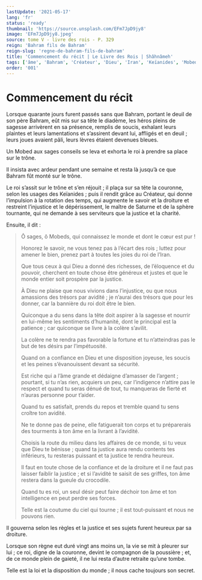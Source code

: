 ```yaml
---
lastUpdate: '2021-05-17'
lang: 'fr'
status: 'ready'
thumbnail: 'https://source.unsplash.com/EFm7JpD9jy8'
image: 'EFm7JpD9jy8.jpeg'
source: tome V - livre des rois - P. 329
reign: 'Bahram fils de Bahram'
reign-slug: 'regne-de-bahram-fils-de-bahram'
title: 'Commencement du récit | Le Livre des Rois | Shâhnâmeh'
tags: ['âme', 'Bahram', 'Créateur', 'Dieu', 'Iran', 'Keïanides', 'Mobed', 'Mobeds', 'Saturne']
order: '001'
---
```


# Commencement du récit

Lorsque quarante jours furent passés sans que Bahram, portant le deuil de son père Bahram, eût mis sur sa tête le diadème, les héros pleins de sagesse arrivèrent en sa présence, remplis de soucis, exhalant leurs plaintes et leurs lamentations et s’assirent devant lui, affligés et en deuil ; leurs joues avaient pâli, leurs lèvres étaient devenues bleues.

Un Mobed aux sages conseils se leva et exhorta le roi à prendre sa place sur le trône.

Il insista avec ardeur pendant une semaine et resta là jusqu’à ce que Bahram fût monté sur le trône.

Le roi s’assit sur le trône et s’en réjouit ; il plaça sur sa tête la couronne, selon les usages des Keïanides ; puis il rendit grâce au Créateur, qui donne l’impulsion à la rotation des temps, qui augmente le savoir et la droiture et restreint l’injustice et le dépérissement, le maître de Saturne et de la sphère tournante, qui ne demande à ses serviteurs que la justice et la charité.

Ensuite, il dit :

> Ô sages, ô Mobeds, qui connaissez le monde et dont le cœur est pur !
>
> Honorez le savoir, ne vous tenez pas à l’écart des rois ; luttez pour amener le bien, prenez part à toutes les joies du roi de l’Iran.
>
> Que tous ceux à qui Dieu a donné des richesses, de l’éloquence et du pouvoir, cherchent en toute chose être généreux et justes et que le monde entier soit prospère par la justice.
>
> À Dieu ne plaise que nous vivions dans l’injustice, ou que nous amassions des trésors par avidité ; je n’aurai des trésors que pour les donner, car la bannière du roi doit être le bien.
>
> Quiconque a du sens dans la tête doit aspirer à la sagesse et nourrir en lui-même les sentiments d’humanité, dont le principal est la patience ; car quiconque se livre à la colère s’avilit.
>
> La colère ne te rendra pas favorable la fortune et tu n’atteindras pas le but de tes désirs par l’impétuosité.
>
> Quand on a confiance en Dieu et une disposition joyeuse, les soucis et les peines s’évanouissent devant sa sécurité.
>
> Est riche qui a l’âme grande et dédaigne d’amasser de l’argent ; pourtant, si tu n’as rien, acquiers un peu, car l’indigence n’attire pas le respect et quand tu seras dénué de tout, tu manqueras de fierté et n’auras personne pour t’aider.
>
> Quand tu es satisfait, prends du repos et tremble quand tu sens croître ton avidité.
>
> Ne te donne pas de peine, elle fatiguerait ton corps et tu préparerais des tourments à ton âme en la livrant à l’avidité.
>
> Choisis la route du milieu dans les affaires de ce monde, si tu veux que Dieu te bénisse ; quand ta justice aura rendu contents tes inférieurs, tu resteras puissant et ta justice te rendra heureux.
>
> Il faut en toute chose de la confiance et de la droiture et il ne faut pas laisser faiblir la justice ; et si l’avidité te saisit de ses griffes, ton âme restera dans la gueule du crocodile.
>
> Quand tu es roi, un seul désir peut faire déchoir ton âme et ton intelligence en peut perdre ses forces.
>
> Telle est la coutume du ciel qui tourne ; il est tout-puissant et nous ne pouvons rien.

Il gouverna selon les règles et la justice et ses sujets furent heureux par sa droiture.

Lorsque son règne eut duré vingt ans moins un, la vie se mit à pleurer sur lui ; ce roi, digne de la couronne, devint le compagnon de la poussière ; et, de ce monde plein de gaieté, il ne lui resta d’autre retraite qu’une tombe.

Telle est la loi et la disposition du monde ; il nous cache toujours son secret.
